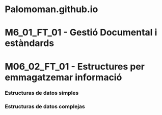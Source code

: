 # Palomoman.github.io


<h1>M6_01_FT_01 - Gestió Documental i estàndards</h1>
<script async src="//jsfiddle.net/Palomoman/whpuat5g/16/embed/js,html,css,result/dark/"></script>

<h1>M06_02_FT_01 - Estructures per emmagatzemar informació</h1>
<h3>Estructuras de datos simples</h3>
<script async src="//jsfiddle.net/Palomoman/p37u5y8o/27/embed/"></script>

<h3>Estructuras de datos complejas</h3>
